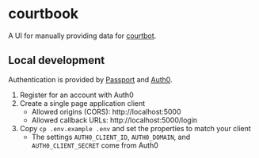 # courtbook

A UI for manually providing data for [courtbot](https://github.com/codefortulsa/courtbot-engine).

## Local development

Authentication is provided by [Passport](passportjs.org) and [Auth0](https://auth0.com).

1. Register for an account with Auth0
1. Create a single page application client
    * Allowed origins (CORS): http://localhost:5000
    * Allowed callback URLs: http://localhost:5000/login
1. Copy `cp .env.example .env` and set the properties to match your client
    * The settings `AUTH0_CLIENT_ID`, `AUTH0_DOMAIN`, and `AUTH0_CLIENT_SECRET` come from Auth0

